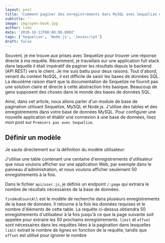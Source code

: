 ```yaml
---
layout: post
title: 'Comment paginer des enregistrements dans MySQL avec Sequelize et Nodejs'
subtitle: ''
image: img/open-book.jpg
author: ludo
date: '2018-10-13T08:00:00.000Z'
tags: ['Sequelize', 'Node.js', 'Javascript']
draft: false
---
```


Souvent, je me trouve aux prises avec Sequelize pour trouver une réponse directe à ma requête. Récemment, je travaillais sur une application full stack dans laquelle il était impératif de paginer les résultats depuis le backend (API REST) vers le client. Je me suis battu pour deux raisons. Tout d'abord, venant du context NoSQL, il est difficile de saisir les bases de données SQL. La deuxième raison étant que la documentation de Sequelize ne fournit pas une solution claire et directe à cette abstraction très basique. Beaucoup de gens supposent des choses dans le monde des bases de données SQL.

Ainsi, dans cet article, nous allons parler d'un module de base de pagination utilisant Sequelize, MySQL et Node.js. J'utilise des tables et des enregistrements dans votre base de données MySQL. Pour configurer une nouvelle application et établir une connexion à une base de données, lisez mon post sur `Premiers pas avec Sequelize`.

## Définir un modèle

Je saute directement sur la définition du modèle utilisateur:

J'utilise une table contenant une centaine d'enregistrements d'utilisateur que nous voulons afficher sur une application Web, par exemple dans le panneau d'administration, et nous voulons afficher seulement 50 enregistrements à la fois.

Dans le fichier `api/user.js`, je définis un endpoint `/:page` qui extraira le nombre de résultats nécessaires de la base de données.

`findAndCountAll` est le modèle de recherche dans plusieurs enregistrements de la base de données. Il retourne à la fois les données requises et le nombre d'éléments de cette table. La requête ci-dessus obtiendra 50 enregistrements d'utilisateur à la fois jusqu'à ce que la page suivante soit appelée pour extraire les 50 prochains enregistrements. `limit` et `offset` sont nécessaires dans les requêtes liées à la pagination dans lesquelles `limit` extrait le nombre de lignes en fonction de la requête, tandis que `offset` est utilisé pour ignorer le nombre
